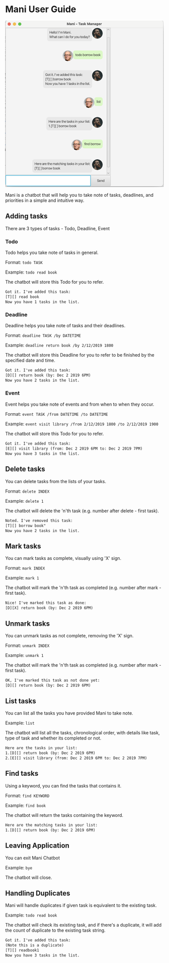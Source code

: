 # Mani User Guide

![UI Screenshot](Ui.png)

Mani is a chatbot that will help you to take note of tasks, deadlines, and priorities in a simple and intuitive way.

## Adding tasks

There are 3 types of tasks - Todo, Deadline, Event

### Todo

Todo helps you take note of tasks in general.

Format: `todo TASK`

Example: `todo read book`

The chatbot will store this Todo for you to refer.

```
Got it. I've added this task:
[T][] read book
Now you have 1 tasks in the list.
```

### Deadline

Deadline helps you take note of tasks and their deadlines.

Format: `deadline TASK /by DATETIME`

Example: `deadline return book /by 2/12/2019 1800`

The chatbot will store this Deadline for you to refer to be finished by the specified date and time.

```
Got it. I've added this task:
[D][] return book (by: Dec 2 2019 6PM)
Now you have 2 tasks in the list.
```

### Event

Event helps you take note of events and from when to when they occur.

Format: `event TASK /from DATETIME /to DATETIME`

Example: `event visit library /from 2/12/2019 1800 /to 2/12/2019 1900`

The chatbot will store this Todo for you to refer.

```
Got it. I've added this task:
[E][] visit library (from: Dec 2 2019 6PM to: Dec 2 2019 7PM)
Now you have 3 tasks in the list.
```

## Delete tasks

You can delete tasks from the lists of your tasks.

Format: `delete INDEX`

Example: `delete 1`

The chatbot will delete the 'n'th task (e.g. number after delete - first task).

```
Noted. I've removed this task:
[T][] borrow book"
Now you have 2 tasks in the list.
```

## Mark tasks

You can mark tasks as complete, visually using 'X' sign.

Format: `mark INDEX`

Example: `mark 1`

The chatbot will mark the 'n'th task as completed (e.g. number after mark - first task).

```
Nice! I've marked this task as done:
[D][X] return book (by: Dec 2 2019 6PM)
```

## Unmark tasks

You can unmark tasks as not complete, removing the 'X' sign.

Format: `unmark INDEX`

Example: `unmark 1`

The chatbot will mark the 'n'th task as completed (e.g. number after mark - first task).

```
OK, I've marked this task as not done yet:
[D][] return book (by: Dec 2 2019 6PM)
```

## List tasks

You can list all the tasks you have provided Mani to take note.

Example: `list`

The chatbot will list all the tasks, chronological order, with details like task, type of task and whether its completed or not.

```
Here are the tasks in your list:
1.[D][] return book (by: Dec 2 2019 6PM)
2.[E][] visit library (from: Dec 2 2019 6PM to: Dec 2 2019 7PM)
```

## Find tasks

Using a keyword, you can find the tasks that contains it.

Format: `find KEYWORD`

Example: `find book`

The chatbot will return the tasks containing the keyword.

```
Here are the matching tasks in your list:
1.[D][] return book (by: Dec 2 2019 6PM)
```

## Leaving Application

You can exit Mani Chatbot

Example: `bye`

The chatbot will close.

## Handling Duplicates

Mani will handle duplicates if given task is equivalent to the existing task.

Example: `todo read book`

The chatbot will check its existing task, and if there's a duplicate, it will add the count of duplicate to the existing task string.

```
Got it. I've added this task:
(Note this is a duplicate)
[T][] readbook1
Now you have 3 tasks in the list.
```
